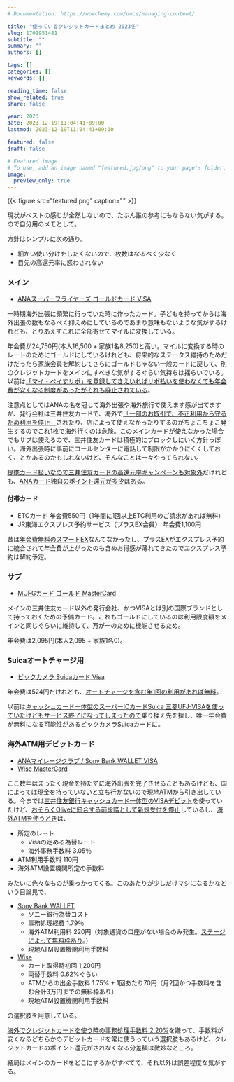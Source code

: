 ```yaml
---
# Documentation: https://wowchemy.com/docs/managing-content/

title: "使っているクレジットカードまとめ 2023冬"
slug: 1702951481
subtitle: ""
summary: ""
authors: []

tags: []
categories: []
keywords: []

reading_time: false
show_related: true
share: false

year: 2023
date: 2023-12-19T11:04:41+09:00
lastmod: 2023-12-19T11:04:41+09:00

featured: false
draft: false

# Featured image
# To use, add an image named "featured.jpg/png" to your page's folder.
image:
  preview_only: true
---
```


{{< figure src="featured.png" caption="" >}}

現状がベストの感じが全然しないので、たぶん誰の参考にもならない気がする。ので自分用のメモとして。

方針はシンプルに次の通り。

- 細かい使い分けをしたくないので、枚数はなるべく少なく
- 目先の高還元率に惑わされない


### メイン

- [ANAスーパーフライヤーズ ゴールドカード VISA](https://www.ana.co.jp/ja/jp/amc/premium/sfc/)

一時期海外出張に頻繁に行っていた時に作ったカード。子どもを持ってからは海外出張の数もなるべく抑えめにしているのであまり意味もないような気がするけれども、とりあえずこれに全部寄せてマイルに変換している。

年会費が24,750円(本人16,500 + 家族1名8,250)と高い。マイルに変換する時のレートのためにゴールドにしているけれども、将来的なステータス維持のためだけだったら家族会員を解約してさらにゴールドじゃない一般カードに戻して、別のクレジットカードをメインにすべきな気がするぐらい気持ちは揺らいでいる。以前は[「マイ・ペイすリボ」を登録してさえいればリボ払いを使わなくても年会費が安くなる制度があったがそれも廃止されている](https://www.smbc-card.com/mem/cardinfo/cardinfo4020279.jsp)。

注意点としてはANAの名を冠して海外出張や海外旅行で使えます感が出てますが、発行会社は三井住友カードで、海外で[「一部のお取引で、不正利用から守るため利用を停止」](https://www.smbc-card.com/mem/info/unavailable.jsp?id=shop)されたり、店によって使えなかったりするのがちょこちょこ発生するのでこれ1枚で海外行くのは危険。このメインカードが使えなかった場合でもサブは使えるので、三井住友カードは積極的にブロックしにいく方針っぽい。海外出張時に事前にコールセンターに電話して制限がかかりにくくしておく、とかあるのかもしれないけど、そんなことは一々やってられない。

[提携カード扱いなので三井住友カードの高還元率キャンペーンも対象外](https://qa.smbc-card.com/mem/detail?site=4H4A00IO&id=1508)だけれども、[ANAカード独自のポイント還元が多少はある](https://www.ana.co.jp/ja/jp/shoppingandlife/supermarket/tameru_seveneleven/)。


#### 付帯カード

- ETCカード 年会費550円（1年間に1回以上ETC利用のご請求があれば無料）
- JR東海エクスプレス予約サービス（プラスEX会員） 年会費1,100円

昔は[年会費無料のスマートEX](https://jr-central.co.jp/ex/point/smart-difference/)なんてなかったし、プラスEXがエクスプレス予約に統合されて年会費が上がったのも含めお得感が薄れてきたのでエクスプレス予約は解約予定。


### サブ

- [MUFGカード ゴールド MasterCard](https://www.cr.mufg.jp/landing/mufgcard/fc/071/gold/index.html)

メインの三井住友カード以外の発行会社、かつVISAとは別の国際ブランドとして持っておくための予備カード。これもゴールドにしているのは利用限度額をメインと同じぐらいに維持して、万が一のために機能させるため。

年会費は2,095円(本人2,095 + 家族1名0)。


### Suicaオートチャージ用

- [ビックカメラ Suicaカード Visa](https://www.jreast.co.jp/card/first/bic/)

年会費は524円だけれども、[オートチャージを含む年1回の利用があれば無料](https://faq.viewcard.co.jp/faq/show/2943)。

以前は[キャッシュカード一体型のスーパーICカードSuica 三菱UFJ-VISAを使っていたけどもサービス終了になってしまったので](https://www.bk.mufg.jp/tsukau/credit/kaiin_minasama/syuuryou_suica/index.html)乗り換え先を探し、唯一年会費が無料になる可能性があるビックカメラSuicaカードに。



### 海外ATM用デビットカード

- [ANAマイレージクラブ / Sony Bank WALLET VISA](https://www.ana.co.jp/ja/jp/amc/anasbw/)
- [Wise MasterCard](https://wise.com/jp/card/)

ここ数年はまったく現金を持たずに海外出張を完了させることもあるけども、国によっては現金を持っていないと立ち行かないので現地ATMから引き出している。今までは[三井住友銀行キャッシュカード一体型のVISAデビット](https://www.smbc.co.jp/kojin/debit/)を使っていたけど、[おそらくOliveに統合する前段階として新規受付を停止](https://www.smbc.co.jp/notice/20231020_suspension.html)しているし、[海外ATMを使うとき](https://qa.smbc.co.jp/faq/show/2141)は、

- 所定のレート
  - Visaの定める為替レート
  - 海外事務手数料 3.05％
- ATM利用手数料 110円
- 海外ATM設置機関所定の手数料

みたいに色々なものが乗っかってくる。このあたりが少しだけマシになるかなという目論見で、

- [Sony Bank WALLET](https://moneykit.net/visitor/sbw/sbw09.html)
  - ソニー銀行為替コスト
  - 事務処理経費 1.79％
  - 海外ATM利用料 220円（対象通貨の口座がない場合のみ発生。[ステージによって無料枠あり](https://moneykit.net/visitor/fx/fx28.html)。）
  - 現地ATM設置機関利用手数料
- [Wise](https://wise.com/jp/pricing/card-fees)
  - カード取得時初回 1,200円
  - 両替手数料 0.62%ぐらい
  - ATMからの出金手数料 1.75% + 1回あたり70円（月2回かつ手数料を含む合計3万円までの無料枠あり）
  - 現地ATM設置機関利用手数料

の選択肢を用意している。

[海外でクレジットカードを使う時の事務処理手数料 2.20%](https://www.smbc-card.com/mem/service/sec/kaigai01.jsp)を嫌って、手数料が安くなるどちらかのデビットカードを常に使うっていう選択肢もあるけど、クレジットカードのポイント還元がされなくなる分差額は微妙なところ。

結局はメインのカードをどこにするかがすべてて、それ以外は誤差程度な気がする。
